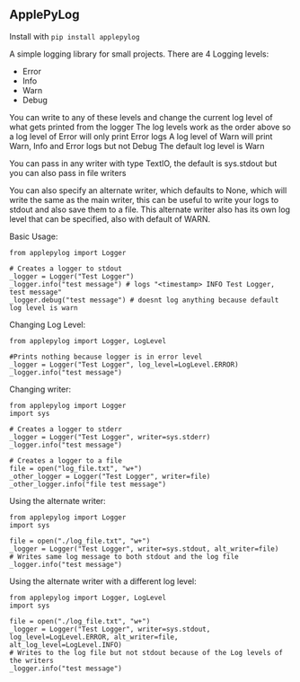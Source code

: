 ## ApplePyLog

Install with ```pip install applepylog```

A simple logging library for small projects.
There are 4 Logging levels:
* Error
* Info
* Warn
* Debug

You can write to any of these levels and change the current log level of what gets printed from the logger
The log levels work as the order above so a log level of Error will only print Error logs
A log level of Warn will print Warn, Info and Error logs but not Debug
The default log level is Warn

You can pass in any writer with type TextIO, the default is sys.stdout but you can also pass in file writers

You can also specify an alternate writer, which defaults to None, which will write the same as the main writer, this can be useful to write your logs to stdout and also save them to a file. 
This alternate writer also has its own log level that can be specified, also with default of WARN.

Basic Usage:
```python3
from applepylog import Logger

# Creates a logger to stdout
_logger = Logger("Test Logger")
_logger.info("test message") # logs "<timestamp> INFO Test Logger, test message"
_logger.debug("test message") # doesnt log anything because default log level is warn
```

Changing Log Level:
```python3
from applepylog import Logger, LogLevel

#Prints nothing because logger is in error level
_logger = Logger("Test Logger", log_level=LogLevel.ERROR)
_logger.info("test message")
```

Changing writer:
```python3
from applepylog import Logger
import sys

# Creates a logger to stderr
_logger = Logger("Test Logger", writer=sys.stderr)
_logger.info("test message")

# Creates a logger to a file
file = open("log_file.txt", "w+")
_other_logger = Logger("Test Logger", writer=file)
_other_logger.info("file test message")
```

Using the alternate writer:
```python3
from applepylog import Logger
import sys

file = open("./log_file.txt", "w+")
_logger = Logger("Test Logger", writer=sys.stdout, alt_writer=file)
# Writes same log message to both stdout and the log file
_logger.info("test message")
```

Using the alternate writer with a different log level:
```python3
from applepylog import Logger, LogLevel
import sys

file = open("./log_file.txt", "w+")
_logger = Logger("Test Logger", writer=sys.stdout, log_level=LogLevel.ERROR, alt_writer=file, alt_log_level=LogLevel.INFO)
# Writes to the log file but not stdout because of the Log levels of the writers
_logger.info("test message")
```